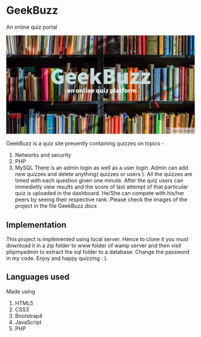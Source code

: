 # GeekBuzz

An online quiz portal

![alt text](https://github.com/DiligentCoder-20022001/GeekBuzz/blob/master/My%20Post%20(2).png)

GeekBuzz is a quiz site presently containing quizzes on topics -
  1. Networks and security
  2. PHP
  3. MySQL
 There is an admin login as well as a user login. Admin can add new quizzes and delete anything( quizzes or users ). All the quizzes are  timed with each question given one minute. After the quiz users can immedietly view results and the score of last attempt of that particular quiz is uploaded in the dashboard. He/She can compete with his/her peers by seeing their respective rank. Please check the images of the project in the file GeekBuzz.docx
 
 ## Implementation
This project is implemented using local server. Hence to clone it you must download it in a zip folder to www folder of wamp server and then visit phpmyadmin to extract the sql folder to a database. Change the password in my code. Enjoy and happy quizzing : ).  

## Languages used
Made using 
  1. HTML5
  2. CSS3
  3. Bootstrap4
  4. JavaScript
  5. PHP
